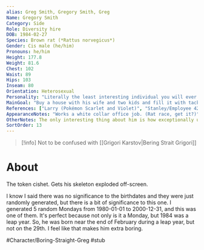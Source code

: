 ```yaml
---
alias: Greg Smith, Gregory Smith, Greg
Name: Gregory Smith
Category: Side
Role: Diversity hire
DOB: 1984-02-27
Species: Brown rat (*Rattus norvegicus*)
Gender: Cis male (he/him)
Pronouns: he/him
Height: 177.8
Weight: 81.6
Chest: 102
Waist: 89
Hips: 103
Inseam: 80
Orientation: Heterosexual
Personality: "Literally the least interesting individual you will ever meet."
MainGoal: "Buy a house with his wife and two kids and fill it with tacky décor from Hobby Lobby. (He isn't married.)"
References: ["Larry (Pokémon Scarlet and Violet)", "Stanley/Employee 427 (The Stanley Parable)"]
AppearanceNotes: "Works a white collar office job. (Rat race, get it?)"
OtherNotes: The only interesting thing about him is how exceptionally uninteresting he is.
SortOrder: 13
---
```

>[!info] Not to be confused with [[Grigori Karstov|Bering Strait Grigori]]

# About
The token cishet. Gets his skeleton exploded off-screen.

I know I said there was no significance to the birthdates and they were just randomly generated, but there is a bit of significance to this one. I generated 5 random Mondays from 1980-01-01 to 2000-12-31, and this was one of them. It's perfect because not only is it a Monday, but 1984 was a leap year. So, he was born near the end of February during a leap year, but not on the 29th. I feel like that makes him extra boring.

#Character/Boring-Straight-Greg  #stub 